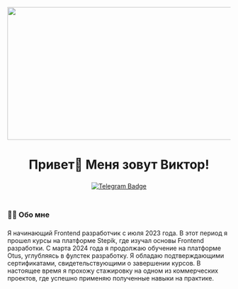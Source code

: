 <br clear="both">

<div align="center">
  <img height="300" width="600" src="https://user-images.githubusercontent.com/74038190/225813708-98b745f2-7d22-48cf-9150-083f1b00d6c9.gif"  />
</div>

###

<h1 align="center">Привет👋 Меня зовут Виктор!</h1>

###

<div align="center" id="badges">
  <a href="https://t.me/viktorkozintsev">
    <img src="https://img.shields.io/badge/Telegram-26A5E4?style=for-the-badge&logo=telegram&logoColor=white" alt="Telegram Badge"/>
  </a>
</div>

###

<div align="center">
  <img src="https://komarev.com/ghpvc/?username=V-Kozintsev&style=flat-square&color=blue" alt=""/>
</div>

###

<h3 align="left">👩‍💻  Обо мне</h3>

###

<p align="left">Я начинающий Frontend разработчик с июля 2023 года. В этот период я прошел курсы на платформе Stepik, где изучал основы Frontend разработки. С марта 2024 года я продолжаю обучение на платформе Otus, углубляясь в фулстек разработку.
Я обладаю подтверждающими сертификатами, свидетельствующими о завершении курсов. В настоящее время я прохожу стажировку на одном из коммерческих проектов, где успешно применяю полученные навыки на практике.</p>

###
